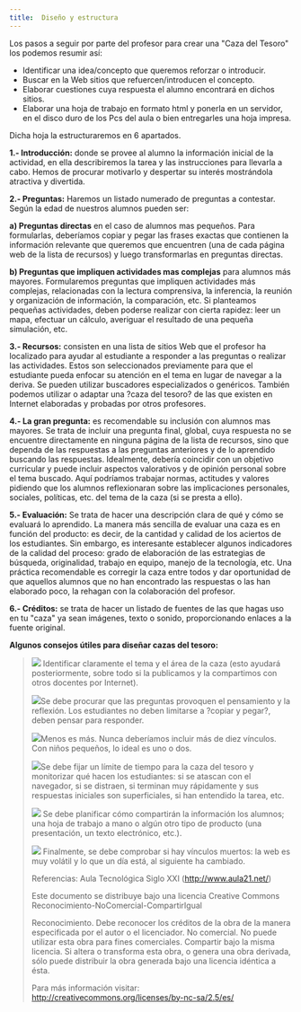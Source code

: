 ```yaml
---
title:  Diseño y estructura
---
```


Los pasos a seguir por parte del profesor para crear una "Caza del Tesoro" los podemos resumir así:

* Identificar una idea/concepto que queremos reforzar o introducir.
* Buscar en la Web sitios que refuercen/introducen el concepto.
* Elaborar cuestiones cuya respuesta el alumno encontrará en dichos sitios.
* Elaborar una hoja de trabajo en formato html y ponerla en un servidor, en el disco duro de los Pcs del aula o bien entregarles una hoja impresa.

Dicha hoja la estructuraremos en 6 apartados.

 **1.- Introducción:** donde se provee al alumno la información inicial de la actividad, en ella describiremos la tarea y las instrucciones para llevarla a cabo. Hemos de procurar motivarlo y despertar su interés mostrándola atractiva y divertida.

 **2.- Preguntas:** Haremos un listado numerado de preguntas a contestar. Según la edad de nuestros alumnos pueden ser:

**a) Preguntas directas** en el caso de alumnos mas pequeños. Para formularlas, deberíamos copiar y pegar las frases exactas que contienen la información relevante que queremos que encuentren (una de cada página web de la lista de recursos) y luego transformarlas en preguntas directas.

**b) Preguntas que impliquen actividades mas complejas** para alumnos más mayores. Formularemos preguntas que impliquen actividades más complejas, relacionadas con la lectura comprensiva, la inferencia, la reunión y organización de información, la comparación, etc. Si planteamos pequeñas actividades, deben poderse realizar con cierta rapidez: leer un mapa, efectuar un cálculo, averiguar el resultado de una pequeña simulación, etc.

**3.- Recursos:** consisten en una lista de sitios Web que el profesor ha localizado para ayudar al estudiante a responder a las preguntas o realizar las actividades. Estos son seleccionados previamente para que el estudiante pueda enfocar su atención en el tema en lugar de navegar a la deriva. Se pueden utilizar buscadores especializados o genéricos. También podemos utilizar o adaptar una ?caza del tesoro? de las que existen en Internet elaboradas y probadas por otros profesores.

**4.- La gran pregunta:** es recomendable su inclusión con alumnos mas mayores. Se trata de incluir una pregunta final, global, cuya respuesta no se encuentre directamente en ninguna página de la lista de recursos, sino que dependa de las respuestas a las preguntas anteriores y de lo aprendido buscando las respuestas. Idealmente, debería coincidir con un objetivo curricular y puede incluir aspectos valorativos y de opinión personal sobre el tema buscado. Aquí podríamos trabajar normas, actitudes y valores pidiendo que los alumnos reflexionaran sobre las implicaciones personales, sociales, políticas, etc. del tema de la caza (si se presta a ello).

**5.- Evaluación:** Se trata de hacer una descripción clara de qué y cómo se evaluará lo aprendido.
La manera más sencilla de evaluar una caza es en función del producto: es decir, de la cantidad y calidad de los aciertos de los estudiantes. Sin embargo, es interesante establecer algunos indicadores de la calidad del proceso: grado de elaboración de las estrategias de búsqueda, originalidad, trabajo en equipo, manejo de la tecnología, etc.
Una práctica recomendable es corregir la caza entre todos y dar oportunidad de que aquellos alumnos que no han encontrado las respuestas o las han elaborado poco, la rehagan con la colaboración del profesor.

**6.- Créditos:** se trata de hacer un listado de fuentes de las que hagas uso en tu "caza" ya sean imágenes, texto o sonido, proporcionando enlaces a la fuente original.

**Algunos consejos útiles para diseñar cazas del tesoro:**

>![](http://www.aula21.net/cazas/imagenes/papel.gif) Identificar claramente el tema y el área de la caza (esto ayudará posteriormente, sobre todo si la publicamos y la compartimos con otros docentes por Internet).
> 
> ![](http://www.aula21.net/cazas/imagenes/papel.gif)Se debe procurar que las preguntas provoquen el pensamiento y la reflexión. Los estudiantes no deben limitarse a ?copiar y pegar?, deben pensar para responder.
> 
> ![](http://www.aula21.net/cazas/imagenes/papel.gif)Menos es más. Nunca deberíamos incluir más de diez vínculos. Con niños pequeños, lo ideal es uno o dos.
> 
> ![](http://www.aula21.net/cazas/imagenes/papel.gif)Se debe fijar un límite de tiempo para la caza del tesoro y monitorizar qué hacen los estudiantes: si se atascan con el navegador, si se distraen, si terminan muy rápidamente y sus respuestas iniciales son superficiales, si han entendido la tarea, etc.
> 
> ![](http://www.aula21.net/cazas/imagenes/papel.gif) Se debe planificar cómo compartirán la información los alumnos; una hoja de trabajo a mano o algún otro tipo de producto (una presentación, un texto electrónico, etc.).
> 
> ![](http://www.aula21.net/cazas/imagenes/papel.gif) Finalmente, se debe comprobar si hay vínculos muertos: la web es muy volátil y lo que un día está, al siguiente ha cambiado.
> 
> 
> 
> Referencias:
> Aula Tecnológica Siglo XXI (http://www.aula21.net/)
> 
> Este documento se distribuye bajo una licencia Creative Commons Reconocimiento-NoComercial-CompartirIgual
> 
> Reconocimiento. Debe reconocer los créditos de la obra de la manera especificada por el autor o el licenciador.
> No comercial. No puede utilizar esta obra para fines comerciales.
> Compartir bajo la misma licencia. Si altera o transforma esta obra, o genera una obra derivada, sólo puede distribuir la obra generada bajo una licencia idéntica a ésta.
> 
> 
> Para más información visitar: http://creativecommons.org/licenses/by-nc-sa/2.5/es/